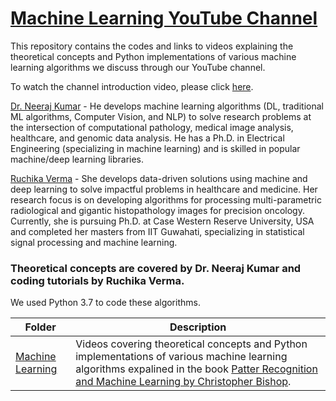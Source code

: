 # [Machine Learning YouTube Channel](https://www.youtube.com/channel/UCOeCHYu0CAN_3FrWYd5w3Hw?view_as=subscriber) 
This repository contains the codes and links to videos explaining the theoretical concepts and Python implementations of various machine learning algorithms we discuss through our YouTube channel.

To watch the channel introduction video, please click [here](https://www.youtube.com/watch?v=n4fcPyWKrAo).

[Dr. Neeraj Kumar](https://neerajkumarvaid.weebly.com/) - He develops machine learning algorithms (DL, traditional ML algorithms, Computer Vision, and NLP) to solve research problems at the intersection of computational pathology, medical image analysis, healthcare, and genomic data analysis. He has a Ph.D. in Electrical Engineering (specializing in machine learning) and is skilled in popular machine/deep learning libraries.

[Ruchika Verma](https://ruchika-verma.weebly.com/) - She develops data-driven solutions using machine and deep learning to solve impactful problems in healthcare and medicine. Her research focus is on developing algorithms for processing multi-parametric radiological and gigantic histopathology images for precision oncology. Currently, she is pursuing Ph.D. at Case Western Reserve University, USA and completed her masters from IIT Guwahati, specializing in statistical signal processing and machine learning.

### Theoretical concepts are covered by Dr. Neeraj Kumar and coding tutorials by Ruchika Verma.

We used Python 3.7 to code these algorithms.  

 **Folder** | **Description** |
| ------------- | ------------- |
| [Machine Learning](https://github.com/ruchikaverma-iitg/Machine_Learning_Youtube_Channel/tree/master/Machine_Learning) | Videos covering theoretical concepts and Python implementations of various machine learning algorithms expalined in the book [Patter Recognition and Machine Learning by Christopher Bishop](https://www.microsoft.com/en-us/research/people/cmbishop/prml-book/).  |
